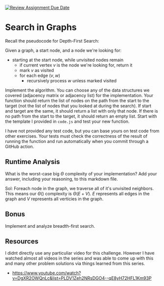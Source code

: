 [![Review Assignment Due Date](https://classroom.github.com/assets/deadline-readme-button-24ddc0f5d75046c5622901739e7c5dd533143b0c8e959d652212380cedb1ea36.svg)](https://classroom.github.com/a/M24O3lId)

# Search in Graphs

Recall the pseudocode for Depth-First Search:

Given a graph, a start node, and a node we're looking for:

- starting at the start node, while unvisited nodes remain
  - if current vertex $v$ is the node we're looking for, return it
  - mark $v$ as visited
  - for each edge $(v,w)$
    - recursively process $w$ unless marked visited

Implement the algorithm. You can choose any of the data structures we covered
(adjacency matrix or adjacency list) for the implementation. Your function
should return the list of nodes on the path from the start to the target (not
the list of nodes that you looked at during the search). If start and target are
the same, it should return a list with only that node. If there is no path from
the start to the target, it should return an empty list. Start with the template
I provided in `code.js` and test your new function.

I have not provided any test code, but you can base yours on test code from
other exercises. Your tests must check the correctness of the result of running
the function and run automatically when you commit through a GitHub action.

## Runtime Analysis

What is the worst-case big $\Theta$ complexity of your implementation? Add your
answer, including your reasoning, to this markdown file.

Sol:
Foreach node in the graph, we traverse all of it's unvisited neighbors. This means our $\Theta()$ complexity is $\Theta(E + V)$. $E$ represents all edges in the graph and $V$ represents all verticies in the graph.

## Bonus

Implement and analyze breadth-first search.

## Resources

I didnt directly use any particuliar video for this challenge. However I have watched almost all videos in the series and was able to come up with this and many other problem solutions via things learned from this series.

- https://www.youtube.com/watch?v=DgXR2OWQnLc&list=PLDV1Zeh2NRsDGO4--qE8yH72HFL1Km93P
